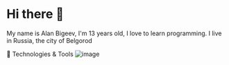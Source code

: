 # Hi there 👋

My name is Alan Bigeev, I'm 13 years old, I love to learn programming. I live in Russia, the city of Belgorod

🔧 Technologies & Tools
![image](https://user-images.githubusercontent.com/110280736/224549194-6567779b-7d95-4995-a6c5-d45fbbfc1255.png)





<!--
**BlingLight/BlingLight** is a ✨ _special_ ✨ repository because its `README.md` (this file) appears on your GitHub profile.

Here are some ideas to get you started:

- 🔭 I’m currently working on ...
- 🌱 I’m currently learning ...
- 👯 I’m looking to collaborate on ...
- 🤔 I’m looking for help with ...
- 💬 Ask me about ...
- 📫 How to reach me: ...
- 😄 Pronouns: ...
- ⚡ Fun fact: ...
-->
